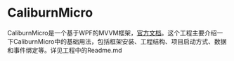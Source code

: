 # CaliburnMicro 
CaliburnMicro是一个基于WPF的MVVM框架，[官方文档](https://caliburnmicro.com/documentation/)。这个工程主要介绍一下CaliburnMicro中的基础用法，包括框架安装、工程结构、项目启动方式、数据和事件绑定等。详见工程中的Readme.md